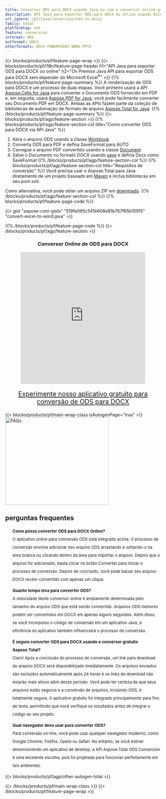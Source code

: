```yaml
---
title: Converter ODS para DOCX usando Java ou com o conversor online grátis
description: API Java para exportar ODS para DOCX ou online usando Excel ou Word ou on-line. Teste o conversor online gratuito de CSV para DOC rapidamente antes de integrar o código.
url_ignore: /pt/java/conversion/ods-to-docx/
family: total
platformtag: net
feature: conversion
informat: ODS
outformat: DOCX
otherformats: DOCX POWERPOINT WORD PPTX
---
```

{{< blocks/products/pf/feature-page-wrap >}}
{{< blocks/products/pf/i18n/feature-page-header h1="API Java para exportar ODS para DOCX ou online" h2="On Premise Java API para exportar ODS para DOCX sem depender do Microsoft Excel<sup>&reg;</sup>" >}}
{{% blocks/products/pf/feature-page-summary %}}
A renderização de ODS para DOCX é um processo de duas etapas. Você primeiro usará a API [Aspose.Cells for Java](https://products.aspose.com/cells/java) para converter o Documento ODS fornecido em PDF e, em seguida, usará [Aspose.PDF for Java](https://products.aspose.com/pdf/java), você pode facilmente converter seu Documento PDF em DOCX. Ambas as APIs fazem parte da coleção de bibliotecas de automação de formato de arquivo [Aspose.Total for Java](https://products.aspose.com/total/java/).
{{% /blocks/products/pf/feature-page-summary  %}}
{{< blocks/products/pf/agp/feature-section >}}
{{% blocks/products/pf/agp/feature-section-col title="Como converter ODS para DOCX via API Java" %}}
1. Abra o arquivo ODS usando a classe [Workbook](https://reference.aspose.com/cells/java/com.aspose.cells/Workbook)
2. Converta ODS para PDF e defina SaveFormat para AUTO
3. Carregue o arquivo PDF convertido usando a classe [Document](https://reference.aspose.com/pdf/java/com.aspose.pdf/Document)
4. Salve o Documento no formato DOCX usando [save](https://reference.aspose.com/pdf/java/com.aspose.pdf/Document#save-java.lang.String-com.aspose.pdf.SaveOptions-) e defina Docx como SaveFormat
{{% /blocks/products/pf/agp/feature-section-col %}}
{{% blocks/products/pf/agp/feature-section-col title="Requisitos de conversão" %}}
Você precisa usar o Aspose.Total para Java diretamente de um projeto baseado em [Maven](https://releases.aspose.com/total/java/) e inclua bibliotecas em seu pom.xml.

Como alternativa, você pode obter um arquivo ZIP em [downloads](https://releases.aspose.com/total/java).
{{% /blocks/products/pf/agp/feature-section-col %}}
{{% blocks/products/pf/feature-page-code %}}
{{< gist "aspose-com-gists" "519fe095c541b608e81b767f65b15915" "convert-excel-to-word.java" >}}
{{% /blocks/products/pf/feature-page-code %}}
{{< /blocks/products/pf/agp/feature-section >}}

<div class="container-fluid agp-content bg-white aboutfile box-1 vh100 section nopbtm">
<div class=container>
<div class=row>
<div class="demobox tc col-md-12 padding-0" align="center">

<h3>Conversor Online de ODS para DOCX</h3>

<iframe title="Ferramenta on-line de conversão de docx para ods" style="border: none; height: 426px;" scrolling="no" src="https://widgets.aspose.cloud/total-conversion/?to=docx&from=ods" id="child-iframe" width="80%"></iframe>
<p style="font-size:1.3rem;color:#3d8ec4;font-weight:400"><a href="https://products.aspose.app/total/ods-to-docx/">Experimente nosso aplicativo gratuito para conversão de ODS para DOCX</a></p>
</div></div>
</div></div>
{{< blocks/products/pf/main-wrap-class isAutogenPage="true" >}}
<style>.howtolist li{margin-right: 0!important;line-height: 26px;position: relative;margin-bottom: 10px;font-size: 13px;list-style-type: none;}</style>
<div class="col-md-12 tl bg-gray-dark howtolist section">
  <a class="anchor" name="faqpage"></a>
  <div class="container tl dflex" itemscope="" itemtype="https://schema.org/FAQPage">
      <div class="col-md-4 howtosectiongfx">
          <img class="social-panel-hide-on-mobile" src="https://www.groupdocs.cloud/templates/brand/images/groupdocs/conversion/groupdocs_conversion-brand.png" alt="FAQs" width="335" height="283">
      </div>
      <div class="howtosection col-md-8">
          <div>
              <h2>perguntas frequentes</h2>
              <ul>
                  <li itemscope="" itemprop="mainEntity" itemtype="https://schema.org/Question">
                      <div>
                          <span itemprop="name"><b>Como posso converter ODS para DOCX Online?</b></span>
                      </div>
                      <div itemscope="" itemprop="acceptedAnswer" itemtype="https://schema.org/Answer">
                          <span itemprop="text">O aplicativo online para conversão ODS está integrado acima. O processo de conversão envolve adicionar seu arquivo ODS arrastando e soltando-o na área branca ou clicando dentro da área para importar o arquivo. Depois que o arquivo for adicionado, basta clicar no botão Converter para iniciar o processo de conversão. Depois de concluído, você pode baixar seu arquivo DOCX recém-convertido com apenas um clique.</span>
                      </div>
                  </li>
                  <li itemscope="" itemprop="mainEntity" itemtype="https://schema.org/Question">
                      <div>
                          <span itemprop="name"><b>Quanto tempo leva para converter ODS?</b></span>
                      </div>
                      <div itemscope="" itemprop="acceptedAnswer" itemtype="https://schema.org/Answer">
                          <span itemprop="text">A velocidade deste conversor online é amplamente determinada pelo tamanho do arquivo ODS que está sendo convertido. Arquivos ODS menores podem ser convertidos em DOCX em apenas alguns segundos. Além disso, se você incorporou o código de conversão em um aplicativo Java, a eficiência do aplicativo também influenciará o processo de conversão.</span>
                      </div>
                  </li>
                  <li itemscope="" itemprop="mainEntity" itemtype="https://schema.org/Question">
                      <div>
                          <span itemprop="name"><b>É seguro converter ODS para DOCX usando o conversor gratuito Aspose.Total?</b></span>
                      </div>
                      <div itemscope="" itemprop="acceptedAnswer" itemtype="https://schema.org/Answer">
                          <span itemprop="text">Claro! Após a conclusão do processo de conversão, um link para download do arquivo DOCX será disponibilizado imediatamente. Os arquivos enviados são excluídos automaticamente após 24 horas e os links de download não estarão mais ativos além desse período. Você pode ter certeza de que seus arquivos estão seguros e a conversão de arquivos, incluindo ODS, é totalmente segura. O aplicativo gratuito foi integrado principalmente para fins de teste, permitindo que você verifique os resultados antes de integrar o código ao seu projeto.</span>
                      </div>
                  </li>                 
                  <li itemscope="" itemprop="mainEntity" itemtype="https://schema.org/Question">
                      <div>
                          <span itemprop="name"><b>Qual navegador devo usar para converter ODS?</b></span>
                      </div>
                      <div itemscope="" itemprop="acceptedAnswer" itemtype="https://schema.org/Answer">
                          <span itemprop="text">Para conversão on-line, você pode usar qualquer navegador moderno, como Google Chrome, Firefox, Opera ou Safari. No entanto, se você estiver desenvolvendo um aplicativo de desktop, a API Aspose.Total ODS Conversion é uma excelente escolha, pois foi projetada para funcionar perfeitamente em tais ambientes.</span>
                      </div>
                  </li>
              </ul>
          </div>
      </div>
  </div>
{{< blocks/products/pf/agp/other-autogen-total >}}

{{< /blocks/products/pf/main-wrap-class >}}
{{< /blocks/products/pf/feature-page-wrap >}}